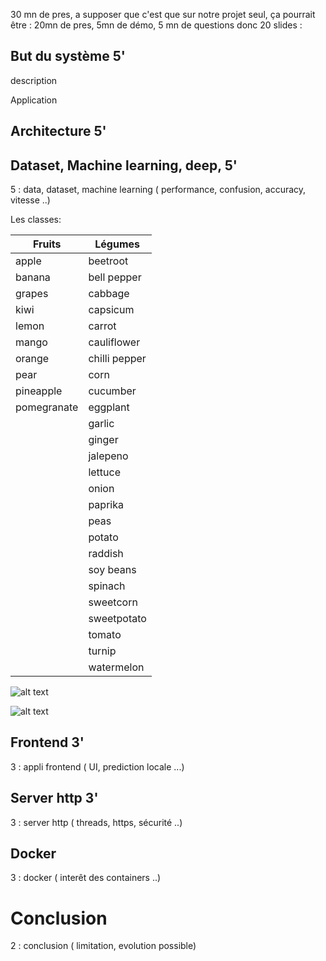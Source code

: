 

30 mn de pres, a supposer que c'est que sur notre projet seul, ça pourrait être :
20mn de pres, 5mn de démo, 5 mn de questions
donc 20 slides : 

## But du système 5'

description

Application

## Architecture 5'


## Dataset, Machine learning, deep, 5'

5 : data, dataset, machine learning ( performance, confusion, accuracy, vitesse ..)

Les classes:

|    Fruits     | Légumes |
| ---           | ---    |
|apple|             beetroot                        |
|banana|            bell pepper       |
|grapes|            cabbage           |
|kiwi|              capsicum          |
|lemon|             carrot            |
|mango|             cauliflower       |
|orange|            chilli pepper     |
|pear|              corn              |
|pineapple|         cucumber          |
|pomegranate|       eggplant          |
||                  garlic            |
||                  ginger            |
||                  jalepeno          |
||                  lettuce           |
||                  onion             |
||                  paprika           |
||                  peas              |
||                  potato            |
||                  raddish           |
||                  soy beans         |
||                  spinach           |
||                  sweetcorn         |
||                  sweetpotato       |
||                  tomato            |
||                  turnip            |
||                  watermelon        |









![alt text](exemples.png "Exemple d''exemple d'images d'entrainement")

![alt text](accuracy-resnet.png "Accuracy en fonction des époques")

## Frontend 3'

3 : appli frontend ( UI, prediction locale ...)

## Server http 3'

3 : server http ( threads, https, sécurité ..)

## Docker

3 : docker ( interêt des containers ..)

# Conclusion

2 : conclusion ( limitation, evolution possible)